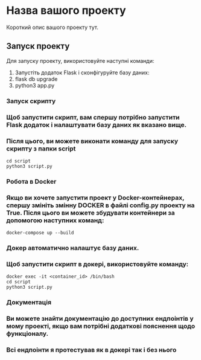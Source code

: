 # Назва вашого проекту

Короткий опис вашого проекту тут.

## Запуск проекту

Для запуску проекту, використовуйте наступні команди:

1. Запустіть додаток Flask і сконфігуруйте базу даних:
2.  flask db upgrade
3. python3 app.py

### Запуск скрипту

### Щоб запустити скрипт, вам спершу потрібно запустити Flask додаток і налаштувати базу даних як вказано вище.

### Після цього, ви можете виконати команду для запуску скрипту з папки script  ###
```
cd script
python3 script.py
```
### Робота в Docker

### Якщо ви хочете запустити проект у Docker-контейнерах, спершу змініть змінну DOCKER в файлі config.py проекту на True. Після цього ви можете збудувати контейнери за допомогою наступних команд:
```
docker-compose up --build
```
### Докер автоматично налаштує базу даних.

### Щоб запустити скрипт в докері, використовуйте команду:
```
docker exec -it <container_id> /bin/bash
cd script
python3 script.py
```

### Документація

### Ви можете знайти документацію до доступних ендпоінтів у мому проекті, якщо вам потрібні додаткові пояснення щодо функціоналу.

### Всі ендпоінти я протестував як в докері так і без нього